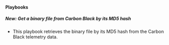 
#### Playbooks
##### New: Get a binary file from Carbon Black by its MD5 hash
- This playbook retrieves the binary file by its MD5 hash from the Carbon Black telemetry data.
